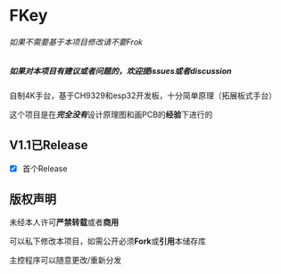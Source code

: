 # FKey

###### 如果不需要基于本项目修改请不要Frok

##### 如果对本项目有建议或者问题的，欢迎提issues或者discussion

自制4K手台，基于CH9329和esp32开发板，十分简单原理（拓展板式手台）

这个项目是在***完全没有***设计原理图和画PCB的**经验**下进行的


## V1.1已Release

 - [x] 首个Release

## 版权声明

未经本人许可**严禁转载**或者**商用**

可以私下修改本项目，如需公开必须**Fork**或**引用**本储存库

主控程序可以随意更改/重新分发
